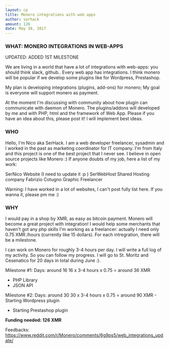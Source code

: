 ```yaml
---
layout: cp
title: Monero integrations with web apps
author: serhack
amount: 126
date: May 30, 2017
---
```



### WHAT: MONERO INTEGRATIONS IN WEB-APPS

UPDATED: ADDED 1ST MILESTONE

We are living in a world that have a lot of integrations with web-apps: you should think slack, github.. Every web app has integrations. I think monero will be popular if we develop some plugins like for Wordpress, Prestashop.

My plan is developing integrations (plugins, add-ons) for monero; My goal is everyone will support monero as payment.

At the moment I'm discussing with community about how plugin can communicate with daemon of Monero. The plugins/addons will developed by me and with PHP, html and the framework of Web App. Please if you have an idea about this, please post it! I will implement best ideas.

### WHO

Hello, I'm Nico aka SerHack. I am a web developer freelancer, sysadmin and I worked in the past as marketing coordinator for IT company. I'm from Italy and this project is one of the best project that I never see. I believe in open source projects like Monero :) If anyone doubts of my job, here a list of my work:

SerNico Website (I need to update it :p ) SerWebHost Shared Hosting company Fabrizio Cotugno Graphic Freelancer

Warning: I have worked in a lot of websites, I can't post fully list here. If you wanna it, please pm me :)

### WHY

I would pay in a shop by XMR, as easy as bitcoin payment. Monero will become a great project with integration! I would help some merchants that haven't got any php skills I'm working as a freelancer: actually I need only 0.75 XMR /hours (currently like 15 dollars). For each intregration, there will be a milestone.

I can work on Monero for roughly 3-4 hours per day. I will write a full log of my activity. So you can follow my progress. I will go to St. Moritz and Cesenatico for 20 days in total during June :).

Milestone #1: Days: around 16
16 x 3-4 hours x 0.75 = around 36 XMR
- PHP Library
- JSON API

Milestone #2: Days: around 30
30 x 3-4 hours x 0.75 = around 90 XMR - Starting Wordpress plugin
- Starting Prestashop plugin

**Funding needed: 126 XMR**

Feedbacks: https://www.reddit.com/r/Monero/comments/6g9ps5/web_integrations_update/
